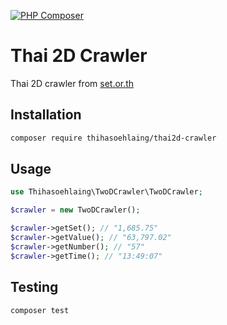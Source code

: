 [![PHP Composer](https://github.com/Thihasoehlaing/thai2d-crawler/actions/workflows/php.yml/badge.svg)](https://github.com/Thihasoehlaing/thai2d-crawler/actions/workflows/php.yml)

# Thai 2D Crawler

Thai 2D crawler from [set.or.th](https://www.set.or.th/en/market/product/stock/overview)

## Installation

```bash
composer require thihasoehlaing/thai2d-crawler
```

## Usage

```php
use Thihasoehlaing\TwoDCrawler\TwoDCrawler;

$crawler = new TwoDCrawler();

$crawler->getSet(); // "1,685.75"
$crawler->getValue(); // "63,797.02"
$crawler->getNumber(); // "57"
$crawler->getTime(); // "13:49:07"
```

## Testing

```bash
composer test
```